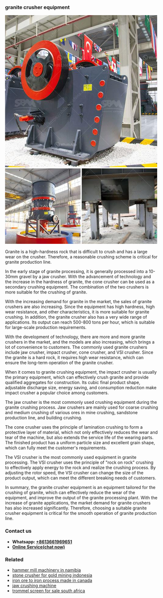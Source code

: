 <h3>granite crusher equipment</h3><img src='1708499548.jpg' alt=''><p>Granite is a high-hardness rock that is difficult to crush and has a large wear on the crusher. Therefore, a reasonable crushing scheme is critical for granite production line.</p><p>In the early stage of granite processing, it is generally processed into a 10-30mm gravel by a jaw crusher. With the advancement of technology and the increase in the hardness of granite, the cone crusher can be used as a secondary crushing equipment. The combination of the two crushers is more suitable for the crushing of granite.</p><p>With the increasing demand for granite in the market, the sales of granite crushers are also increasing. Since the equipment has high hardness, high wear resistance, and other characteristics, it is more suitable for granite crushing. In addition, the granite crusher also has a very wide range of applications. Its output can reach 500-800 tons per hour, which is suitable for large-scale production requirements.</p><p>With the development of technology, there are more and more granite crushers in the market, and the models are also increasing, which brings a lot of convenience to customers. The commonly used granite crushers include jaw crusher, impact crusher, cone crusher, and VSI crusher. Since the granite is a hard rock, it requires high wear resistance, which can ensure the long-term operation of the granite crusher.</p><p>When it comes to granite crushing equipment, the impact crusher is usually the primary equipment, which can effectively crush granite and provide qualified aggregates for construction. Its cubic final product shape, adjustable discharge size, energy saving, and consumption reduction make impact crusher a popular choice among customers.</p><p>The jaw crusher is the most commonly used crushing equipment during the granite crushing process. Jaw crushers are mainly used for coarse crushing and medium crushing of various ores in mine crushing, sandstone production line, and building crushing.</p><p>The cone crusher uses the principle of lamination crushing to form a protective layer of material, which not only effectively reduces the wear and tear of the machine, but also extends the service life of the wearing parts. The finished product has a uniform particle size and excellent grain shape, which can fully meet the customer's requirements.</p><p>The VSI crusher is the most commonly used equipment in granite processing. The VSI crusher uses the principle of "rock on rock" crushing to effectively apply energy to the rock and realize the crushing process. By adjusting the rotor speed, the VSI crusher can change the size of the product output, which can meet the different breaking needs of customers.</p><p>In summary, the granite crusher equipment is an equipment tailored for the crushing of granite, which can effectively reduce the wear of the equipment, and improve the output of the granite processing plant. With the increase of granite applications, the market demand for granite crushers has also increased significantly. Therefore, choosing a suitable granite crusher equipment is critical for the smooth operation of granite production line.</p><h3>Contact us</h3><ul><li><strong>Whatsapp:&nbsp;<a href="https://wa.me/8613661969651">+8613661969651</a></strong></li><li><a href="https://swt.shibang-china.com/?git&amp;zhl&amp;granite crusher equipment"><strong>Online Service(chat now)</strong></a></li></ul><h3>Related</h3><ul><li><a href='hammer mill machinery in namibia.md'>hammer mill machinery in namibia</a></li><li><a href='stone crusher for gold mining indonesia.md'>stone crusher for gold mining indonesia</a></li><li><a href='iron ore to iron process made in canada.md'>iron ore to iron process made in canada</a></li><li><a href='jaw crushing machine.md'>jaw crushing machine</a></li><li><a href='trommel screen for sale south africa.md'>trommel screen for sale south africa</a></li></ul>